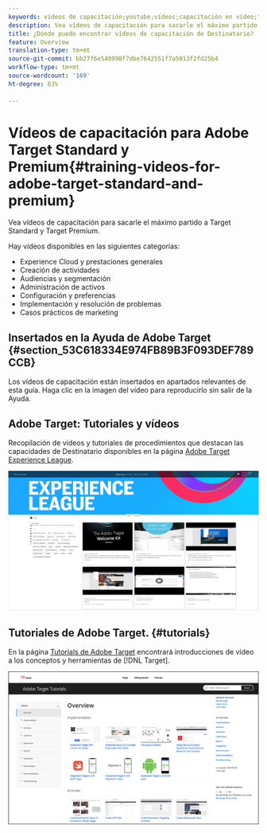 ```yaml
---
keywords: vídeos de capacitación;youtube;vídeos;capacitación en vídeo;tutorial;tutoriales;vídeo
description: Vea vídeos de capacitación para sacarle el máximo partido a Target Standard y Target Premium.
title: ¿Dónde puedo encontrar vídeos de capacitación de Destinatario?
feature: Overview
translation-type: tm+mt
source-git-commit: bb27f6e540998f7dbe7642551f7a5013f2fd25b4
workflow-type: tm+mt
source-wordcount: '169'
ht-degree: 63%

---
```



# Vídeos de capacitación para Adobe Target Standard y Premium{#training-videos-for-adobe-target-standard-and-premium}

Vea vídeos de capacitación para sacarle el máximo partido a Target Standard y Target Premium.

Hay vídeos disponibles en las siguientes categorías:

* Experience Cloud y prestaciones generales
* Creación de actividades
* Audiencias y segmentación
* Administración de activos
* Configuración y preferencias
* Implementación y resolución de problemas
* Casos prácticos de marketing

## Insertados en la Ayuda de Adobe Target   {#section_53C618334E974FB89B3F093DEF789CCB}

Los vídeos de capacitación están insertados en apartados relevantes de esta guía. Haga clic en la imagen del vídeo para reproducirlo sin salir de la Ayuda.

## Adobe Target: Tutoriales y vídeos

Recopilación de vídeos y tutoriales de procedimientos que destacan las capacidades de Destinatario disponibles en la página [Adobe Target Experience League](https://guided.adobe.com/#recommended/solutions/target).

![Vídeos de Experience League](/help/c-intro/assets/experience-league.png)

## Tutoriales de Adobe Target.   {#tutorials}

En la página [Tutorials de Adobe Target](https://experienceleague.adobe.com/docs/target-learn/tutorials/overview.html) encontrará introducciones de vídeo a los conceptos y herramientas de [!DNL Target].

![Tutoriales de Adobe Target](/help/c-intro/assets/adobe-target-tutorials-new.png)